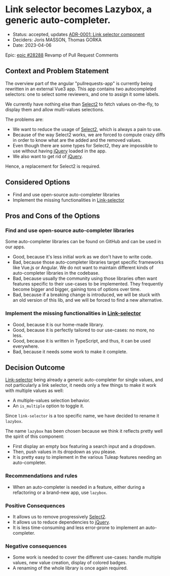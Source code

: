 # Link selector becomes Lazybox, a generic auto-completer.

* Status: accepted, updates [ADR-0001: Link selector component][4]
* Deciders: Joris MASSON, Thomas GORKA
* Date: 2023-04-06

Epic: [epic #28288][1] Revamp of Pull Request Comments

## Context and Problem Statement

The overview part of the angular "pullrequests-app" is currently being rewritten in an external Vue3 app.
This app contains two autocompleted selectors: one to select some reviewers, and one to assign it some labels.

We currently have nothing else than [Select2][2] to fetch values on-the-fly, to display them and allow multi-values selections.

The problems are:
- We want to reduce the usage of [Select2][2], which is always a pain to use.
- Because of the way Select2 works, we are forced to compute crazy diffs in order to know what are the added and the removed values.
- Even though there are some types for Select2, they are impossible to use without having [jQuery][3] loaded in the app.
- We also want to get rid of [jQuery][3].

Hence, a replacement for Select2 is required.

## Considered Options
* Find and use open-source auto-completer libraries
* Implement the missing functionalities in [Link-selector][4]

## Pros and Cons of the Options

### Find and use open-source auto-completer libraries

Some auto-completer libraries can be found on GitHub and can be used in our apps.

* Good, because it's less initial work as we don't have to write code.
* Bad, because those auto-completer libraries target specific frameworks like Vue.js or Angular. We do not want to maintain different kinds of auto-completer libraries in the codebase.
* Bad, because usually the community using those libraries often want features specific to their use-cases to be implemented. They frequently become bigger and bigger, gaining tons of options over time.
* Bad, because if a breaking change is introduced, we will be stuck with an old version of this lib, and we will be forced to find a new alternative.

### Implement the missing functionalities in [Link-selector][4]

* Good, because it is our home-made library.
* Good, because it is perfectly tailored to our use-cases: no more, no less.
* Good, because it is written in TypeScript, and thus, it can be used everywhere.
* Bad, because it needs some work to make it complete.

## Decision Outcome

[Link-selector][4] being already a generic auto-completer for single values, and not particularly a link selector, it needs only a few things to make it work with multiple values as well:
* A multiple-values selection behavior.
* An `is_multiple` option to toggle it.

Since `link-selector` is a too specific name, we have decided to rename it `lazybox`.

The name `lazybox` has been chosen because we think it reflects pretty well the spirit of this component:
* First display an empty box featuring a search input and a dropdown.
* Then, push values in its dropdown as you please.
* It is pretty easy to implement in the various Tuleap features needing an auto-completer.

### Recommendations and rules

* When an auto-completer is needed in a feature, either during a refactoring or a brand-new app, use `lazybox`.

### Positive Consequences

* It allows us to remove progressively [Select2][2].
* It allows us to reduce dependencies to [jQuery][3].
* It is less time-consuming and less error-prone to implement an auto-completer.

### Negative consequences

* Some work is needed to cover the different use-cases: handle multiple values, new value creation, display of colored badges.
* A renaming of the whole library is once again required.

[1]: https://tuleap.net/plugins/tracker/?aid=28288
[2]: https://select2.org/
[3]: https://jquery.com/
[4]: ./0001-link-selector.md
